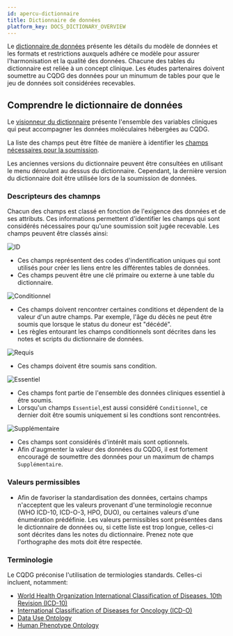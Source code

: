 ```yaml
---
id: apercu-dictionnaire
title: Dictionnaire de données
platform_key: DOCS_DICTIONARY_OVERVIEW
---
```



Le [dictionnaire de données](/dictionnaire) présente les détails du modèle de données et les formats et restrictions auxquels adhére ce modèle pour assurer l'harmonisation et la qualité des données. Chacune des tables du dictionnaire est reliée à un concept clinique. Les études partenaires doivent soumettre au CQDG des données pour un minumum de tables pour que le jeu de données soit considérées recevables.  


## Comprendre le dictionnaire de données

Le [visionneur du dictionnaire](/dictionnaire) présente l'ensemble des variables cliniques qui peut accompagner les données moléculaires hébergées au CQDG.

La liste des champs peut être filtée de manière à identifier les [champs nécessaires pour la soumission](/soumission/soumettre-donnees-cliniques).

Les anciennes versions du dictionnaire peuvent être consultées en utilisant le menu déroulant au dessus du dictionnaire. Cependant, la dernière version du dictionnaire doit être utilisée lors de la soumission de données.

### Descripteurs des chamnps

Chacun des champs est classé en fonction de l'exigence des données et de ses attributs. Ces informations permettent d'identifier les champs qui sont considérés nécessaires pour qu'une soumission soit jugée recevable. Les champs peuvent être classés ainsi:  

![ID](/assets/submission/dictionary-id.svg) 

- Ces champs représentent des codes d'indentification uniques qui sont utilisés pour créer les liens entre les différentes tables de données.
- Ces champs peuvent être une clé primaire ou externe à une table du dictionnaire. 

![Conditionnel](/assets/submission/dictionary-conditional.svg)

- Ces champs doivent rencontrer certaines conditions et dépendent de la valeur d'un autre champs. Par exemple, l'âge du décès ne peut être soumis que lorsque le status du doneur est "décédé". 
- Les règles entourant les champs conditionnels sont décrites dans les notes et scripts du dictionnaire de données.

![Requis](/assets/submission/dictionary-required.svg)

- Ces champs doivent être soumis sans condition.

![Essentiel](/assets/submission/dictionary-core.svg)

- Ces champs font partie de l'ensemble des données cliniques essentiel à être soumis.  
- Lorsqu'un champs `Essentiel`,est aussi considéré `Conditionnel`, ce dernier doit être soumis uniquement si les condtions sont rencontrées.

![Supplémentaire](/assets/submission/dictionary-extended.svg)

- Ces champs sont considérés d'intérêt mais sont optionnels.
- Afin d'augmenter la valeur des données du CQDG, il est fortement encouragé de soumettre des données pour un maximum de champs `Supplémentaire`. 

### Valeurs permissibles

- Afin de favoriser la standardisation des données, certains champs n'acceptent que les valeurs provenant d'une terminologie reconnue (WHO ICD-10, ICD-O-3, HPO, DUO), ou certaines valeurs d'une énumération prédéfinie. Les valeurs permissibles sont présentées dans le dictionnaire de données ou, si cette liste est trop longue, celles-ci sont décrites dans les notes du dictionnaire. Prenez note que l'orthographe des mots doit être respectée.   


### Terminologie 

Le CQDG préconise l'utilisation de termiologies standards. Celles-ci incluent, notamment: 

- [World Health Organization International Classification of Diseases, 10th Revision (ICD-10)](https://icd.who.int/browse10/2019/en)
- [International Classification of Diseases for Oncology (ICD-O)](http://www.iacr.com.fr/index.php?option=com_content&view=category&layout=blog&id=100&Itemid=577)
- [Data Use Ontology](https://github.com/EBISPOT/DUO)
- [Human Phenotype Ontology](https://hpo.jax.org/app/)
